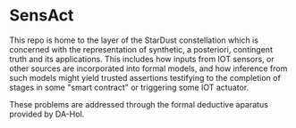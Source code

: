 # SensAct

This repo is home to the layer of the StarDust constellation which is concerned with the representation of synthetic, a posteriori, contingent truth and its applications.
This includes how inputs from IOT sensors, or other sources are incorporated into formal models, and how inference from such models might yield trusted assertions testifying to the completion of stages in some "smart contract" or triggering some IOT actuator.

These problems are addressed through the formal deductive aparatus provided by DA-Hol.

